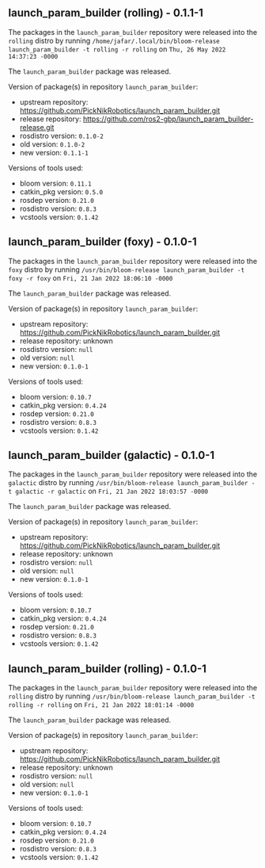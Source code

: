 ## launch_param_builder (rolling) - 0.1.1-1

The packages in the `launch_param_builder` repository were released into the `rolling` distro by running `/home/jafar/.local/bin/bloom-release launch_param_builder -t rolling -r rolling` on `Thu, 26 May 2022 14:37:23 -0000`

The `launch_param_builder` package was released.

Version of package(s) in repository `launch_param_builder`:

- upstream repository: https://github.com/PickNikRobotics/launch_param_builder.git
- release repository: https://github.com/ros2-gbp/launch_param_builder-release.git
- rosdistro version: `0.1.0-2`
- old version: `0.1.0-2`
- new version: `0.1.1-1`

Versions of tools used:

- bloom version: `0.11.1`
- catkin_pkg version: `0.5.0`
- rosdep version: `0.21.0`
- rosdistro version: `0.8.3`
- vcstools version: `0.1.42`


## launch_param_builder (foxy) - 0.1.0-1

The packages in the `launch_param_builder` repository were released into the `foxy` distro by running `/usr/bin/bloom-release launch_param_builder -t foxy -r foxy` on `Fri, 21 Jan 2022 18:06:10 -0000`

The `launch_param_builder` package was released.

Version of package(s) in repository `launch_param_builder`:

- upstream repository: https://github.com/PickNikRobotics/launch_param_builder.git
- release repository: unknown
- rosdistro version: `null`
- old version: `null`
- new version: `0.1.0-1`

Versions of tools used:

- bloom version: `0.10.7`
- catkin_pkg version: `0.4.24`
- rosdep version: `0.21.0`
- rosdistro version: `0.8.3`
- vcstools version: `0.1.42`


## launch_param_builder (galactic) - 0.1.0-1

The packages in the `launch_param_builder` repository were released into the `galactic` distro by running `/usr/bin/bloom-release launch_param_builder -t galactic -r galactic` on `Fri, 21 Jan 2022 18:03:57 -0000`

The `launch_param_builder` package was released.

Version of package(s) in repository `launch_param_builder`:

- upstream repository: https://github.com/PickNikRobotics/launch_param_builder.git
- release repository: unknown
- rosdistro version: `null`
- old version: `null`
- new version: `0.1.0-1`

Versions of tools used:

- bloom version: `0.10.7`
- catkin_pkg version: `0.4.24`
- rosdep version: `0.21.0`
- rosdistro version: `0.8.3`
- vcstools version: `0.1.42`


## launch_param_builder (rolling) - 0.1.0-1

The packages in the `launch_param_builder` repository were released into the `rolling` distro by running `/usr/bin/bloom-release launch_param_builder -t rolling -r rolling` on `Fri, 21 Jan 2022 18:01:14 -0000`

The `launch_param_builder` package was released.

Version of package(s) in repository `launch_param_builder`:

- upstream repository: https://github.com/PickNikRobotics/launch_param_builder.git
- release repository: unknown
- rosdistro version: `null`
- old version: `null`
- new version: `0.1.0-1`

Versions of tools used:

- bloom version: `0.10.7`
- catkin_pkg version: `0.4.24`
- rosdep version: `0.21.0`
- rosdistro version: `0.8.3`
- vcstools version: `0.1.42`


